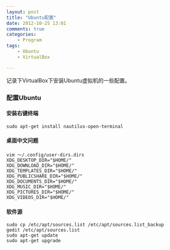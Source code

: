 ```yaml
---
layout: post
title: "Ubuntu配置"
date: 2012-10-25 13:01
comments: true
categories: 
    - Program
tags:
    - Ubuntu
    - VirtualBox

---
```


记录下VirtualBox下安装Ubuntu虚拟机的一些配置。

### 配置Ubuntu

#### 安装右键终端
```
sudo apt-get install nautilus-open-terminal
```

#### 桌面中文问题
```
vim ～/.config/user-dirs.dirs
XDG_DESKTOP_DIR="$HOME/"
XDG_DOWNLOAD_DIR="$HOME/"
XDG_TEMPLATES_DIR="$HOME/"
XDG_PUBLICSHARE_DIR="$HOME/"
XDG_DOCUMENTS_DIR="$HOME/"
XDG_MUSIC_DIR="$HOME/"
XDG_PICTURES_DIR="$HOME/"
XDG_VIDEOS_DIR="$HOME/"
```

<!-- more -->

#### 软件源
```
sudo cp /etc/apt/sources.list /etc/apt/sources.list_backup
gedit /etc/apt/sources.list
sudo apt-get update
sudo apt-get upgrade
```

